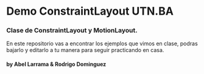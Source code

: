 # Demo ConstraintLayout UTN.BA

### Clase de ConstraintLayout y MotionLayout.
En este repositorio vas a encontrar los ejemplos que vimos en clase, podras bajarlo y editarlo a tu manera para seguir practicando en casa.



#### by Abel Larrama & Rodrigo Dominguez
